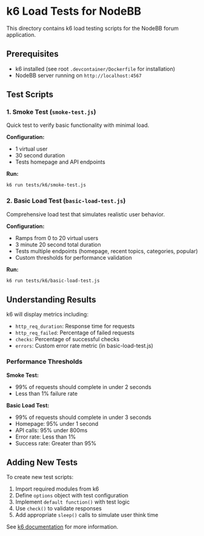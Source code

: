 # k6 Load Tests for NodeBB

This directory contains k6 load testing scripts for the NodeBB forum application.

## Prerequisites

- k6 installed (see root `.devcontainer/Dockerfile` for installation)
- NodeBB server running on `http://localhost:4567`

## Test Scripts

### 1. Smoke Test (`smoke-test.js`)
Quick test to verify basic functionality with minimal load.

**Configuration:**
- 1 virtual user
- 30 second duration
- Tests homepage and API endpoints

**Run:**
```bash
k6 run tests/k6/smoke-test.js
```

### 2. Basic Load Test (`basic-load-test.js`)
Comprehensive load test that simulates realistic user behavior.

**Configuration:**
- Ramps from 0 to 20 virtual users
- 3 minute 20 second total duration
- Tests multiple endpoints (homepage, recent topics, categories, popular)
- Custom thresholds for performance validation

**Run:**
```bash
k6 run tests/k6/basic-load-test.js
```

## Understanding Results

k6 will display metrics including:
- `http_req_duration`: Response time for requests
- `http_req_failed`: Percentage of failed requests
- `checks`: Percentage of successful checks
- `errors`: Custom error rate metric (in basic-load-test.js)

### Performance Thresholds

**Smoke Test:**
- 99% of requests should complete in under 2 seconds
- Less than 1% failure rate

**Basic Load Test:**
- 99% of requests should complete in under 3 seconds
- Homepage: 95% under 1 second
- API calls: 95% under 800ms
- Error rate: Less than 1%
- Success rate: Greater than 95%

## Adding New Tests

To create new test scripts:
1. Import required modules from k6
2. Define `options` object with test configuration
3. Implement `default function()` with test logic
4. Use `check()` to validate responses
5. Add appropriate `sleep()` calls to simulate user think time

See [k6 documentation](https://k6.io/docs/) for more information.
